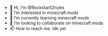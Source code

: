 - 👋 Hi, I’m @Rockstar52rules
- 👀 I’m interested in minecraft mods
- 🌱 I’m currently learning minecraft mods
- 💞️ I’m looking to collaborate on minecraft mods
- 📫 How to reach me. Idk yet

<!---
Rockstar52rules/Rockstar52rules is a ✨ special ✨ repository because its `README.md` (this file) appears on your GitHub profile.
You can click the Preview link to take a look at your changes.
--->
